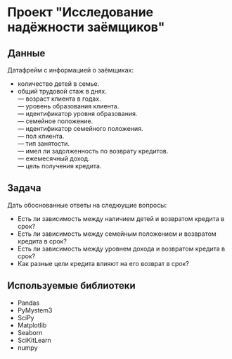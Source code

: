 # Проект "Исследование надёжности заёмщиков"

## Данные
Датафрейм с информацией о заёмщиках:
- количество детей в семье. 
- общий трудовой стаж в днях.  
— возраст клиента в годах.   
— уровень образования клиента.  
— идентификатор уровня образования.  
— семейное положение.   
— идентификатор семейного положения.   
— пол клиента.   
— тип занятости.   
— имел ли задолженность по возврату кредитов.   
— ежемесячный доход.   
— цель получения кредита.   
  
## Задача
Дать обоснованные ответы на следюущие вопросы:
- Есть ли зависимость между наличием детей и возвратом кредита в срок?
- Есть ли зависимость между семейным положением и возвратом кредита в срок?
- Есть ли зависимость между уровнем дохода и возвратом кредита в срок?
- Как разные цели кредита влияют на его возврат в срок?

## Используемые библиотеки
- Pandas
- PyMystem3
- SciPy
- Matplotlib
- Seaborn
- SciKitLearn
- numpy
